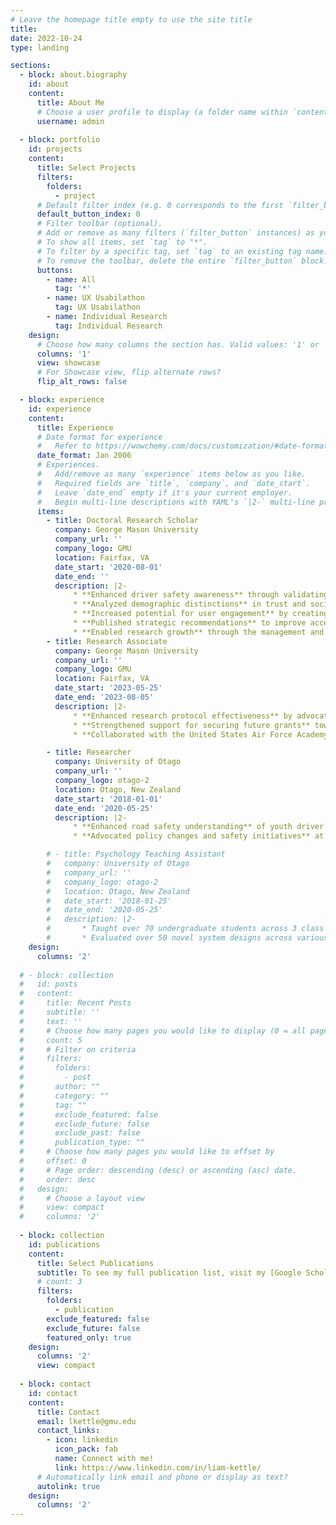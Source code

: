 ```yaml
---
# Leave the homepage title empty to use the site title
title:
date: 2022-10-24
type: landing

sections:
  - block: about.biography
    id: about
    content:
      title: About Me
      # Choose a user profile to display (a folder name within `content/authors/`)
      username: admin
      
  - block: portfolio
    id: projects
    content:
      title: Select Projects
      filters:
        folders:
          - project
      # Default filter index (e.g. 0 corresponds to the first `filter_button` instance below).
      default_button_index: 0
      # Filter toolbar (optional).
      # Add or remove as many filters (`filter_button` instances) as you like.
      # To show all items, set `tag` to "*".
      # To filter by a specific tag, set `tag` to an existing tag name.
      # To remove the toolbar, delete the entire `filter_button` block.
      buttons:
        - name: All
          tag: '*'
        - name: UX Usabilathon
          tag: UX Usabilathon
        - name: Individual Research
          tag: Individual Research
    design:
      # Choose how many columns the section has. Valid values: '1' or '2'.
      columns: '1'
      view: showcase
      # For Showcase view, flip alternate rows?
      flip_alt_rows: false

  - block: experience
    id: experience
    content:
      title: Experience
      # Date format for experience
      #   Refer to https://wowchemy.com/docs/customization/#date-format
      date_format: Jan 2006
      # Experiences.
      #   Add/remove as many `experience` items below as you like.
      #   Required fields are `title`, `company`, and `date_start`.
      #   Leave `date_end` empty if it's your current employer.
      #   Begin multi-line descriptions with YAML's `|2-` multi-line prefix.
      items:
        - title: Doctoral Research Scholar
          company: George Mason University
          company_url: ''
          company_logo: GMU
          location: Fairfax, VA
          date_start: '2020-08-01'
          date_end: ''
          description: |2- 
              * **Enhanced driver safety awareness** through validating a vehicle communication framework involving AR and AI using surveys, A/B testing, semantic analysis, and thematic analysis of 8500+ responses.
              * **Analyzed demographic distinctions** in trust and social perceptions of autonomous vehicles and social robots through ANOVA and psychometric analysis of surveys.
              * **Increased potential for user engagement** by creating a novel rewards program for a driving application through user interviews, card sorting, competitor analysis, journey mapping, and a novel tournament-style rewards prioritization.
              * **Published strategic recommendations** to improve accessibility and UX of well-being chatbots by analyzing 19 interviews with cognitive walkthroughs and data mining of 60k+ comments from online public forums.
              * **Enabled research growth** through the management and mentoring of 20+ researchers over 7 projects through all phases of research, from study design (literature reviews and planning), data collection (in-person and online recruitment), analysis (thematic analysis, ANOVA, regression), and report writing.
        - title: Research Associate
          company: George Mason University
          company_url: ''
          company_logo: GMU
          location: Fairfax, VA
          date_start: '2023-05-25'
          date_end: '2023-08-05'
          description: |2- 
              * **Enhanced research protocol effectiveness** by advocating areas for improvement to stakeholders towards creating a novel testbed for human-machine teaming in space operations.
              * **Strengthened support for securing future grants** towards human-machine teaming through successful implementation of proof-of-concept experimental research.
              * **Collaborated with the United States Air Force Academy** and mentored 2 cadets in end-to-end research leading to their successful stakeholder presentation and conference submission.

        - title: Researcher
          company: University of Otago
          company_url: ''
          company_logo: otago-2
          location: Otago, New Zealand
          date_start: '2018-01-01'
          date_end: '2020-05-25'
          description: |2-
              * **Enhanced road safety understanding** of youth driver risk factors through the development of driving simulations coupled with SPSS regression analysis on survey data of 100+ participants.
              * **Advocated policy changes and safety initiatives** at rail level crossings through systematically identifying 40+ crash contributing factors at rail level crossings across New Zealand and Australia via thematic analysis of investigation reports and Subject Matter Expert survey.

        # - title: Psychology Teaching Assistant
        #   company: University of Otago
        #   company_url: ''
        #   company_logo: otago-2
        #   location: Otago, New Zealand
        #   date_start: '2018-01-25'
        #   date_end: '2020-05-25'
        #   description: |2-
        #       * Taught over 70 undergraduate students across 3 class laboratories, graded 100% of student assignments, and provided constructive feedback for students.
        #       * Evaluated over 50 novel system designs across various applications of Human Factors and provided recommendations for future accident analyses.
    design:
      columns: '2'
      
  # - block: collection
  #   id: posts
  #   content:
  #     title: Recent Posts
  #     subtitle: ''
  #     text: ''
  #     # Choose how many pages you would like to display (0 = all pages)
  #     count: 5
  #     # Filter on criteria
  #     filters:
  #       folders:
  #         - post
  #       author: ""
  #       category: ""
  #       tag: ""
  #       exclude_featured: false
  #       exclude_future: false
  #       exclude_past: false
  #       publication_type: ""
  #     # Choose how many pages you would like to offset by
  #     offset: 0
  #     # Page order: descending (desc) or ascending (asc) date.
  #     order: desc
  #   design:
  #     # Choose a layout view
  #     view: compact
  #     columns: '2'
  
  - block: collection
    id: publications
    content:
      title: Select Publications
      subtitle: To see my full publication list, visit my [Google Scholar profile here](https://scholar.google.com/citations?user=xIH4Ww8AAAAJ&hl=en).
      # count: 3
      filters:
        folders:
          - publication
        exclude_featured: false
        exclude_future: false
        featured_only: true
    design:
      columns: '2'
      view: compact
      
  - block: contact
    id: contact
    content:
      title: Contact
      email: lkettle@gmu.edu
      contact_links:
        - icon: linkedin
          icon_pack: fab
          name: Connect with me!
          link: https://www.linkedin.com/in/liam-kettle/
      # Automatically link email and phone or display as text?
      autolink: true
    design:
      columns: '2'
---
```

